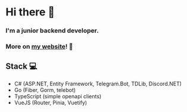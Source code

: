 # Hi there 👋

### I'm a junior backend developer.

### More on [my website](https://linuxfight.me)! 💾

## Stack 💻

- C# (ASP.NET, Entity Framework, Telegram.Bot, TDLib, Discord.NET)
- Go (Fiber, Gorm, telebot)
- TypeScript (simple openapi clients)
- VueJS (Router, Pinia, Vuetify)

<!--
**linuxfight/linuxfight** is a ✨ _special_ ✨ repository because its `README.md` (this file) appears on your GitHub profile.

Here are some ideas to get you started:

- 🔭 I’m currently working on ...
- 🌱 I’m currently learning ...
- 👯 I’m looking to collaborate on ...
- 🤔 I’m looking for help with ...
- 💬 Ask me about ...
- 📫 How to reach me: ...
- 😄 Pronouns: ...
- ⚡ Fun fact: ...
-->
